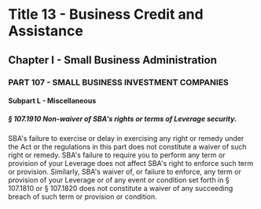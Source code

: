 
# Title 13 - Business Credit and Assistance
## Chapter I - Small Business Administration
### PART 107 - SMALL BUSINESS INVESTMENT COMPANIES
#### Subpart L - Miscellaneous
##### § 107.1910 Non-waiver of SBA's rights or terms of Leverage security.

SBA's failure to exercise or delay in exercising any right or remedy under the Act or the regulations in this part does not constitute a waiver of such right or remedy. SBA's failure to require you to perform any term or provision of your Leverage does not affect SBA's right to enforce such term or provision. Similarly, SBA's waiver of, or failure to enforce, any term or provision of your Leverage or of any event or condition set forth in § 107.1810 or § 107.1820 does not constitute a waiver of any succeeding breach of such term or provision or condition.
